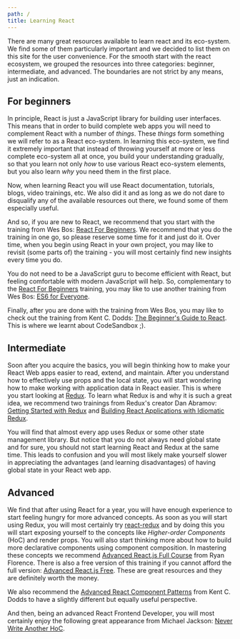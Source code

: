 ```yaml
---
path: /
title: Learning React
---
```


There are many great resources available to learn react and its eco-system. We find some of them particularly important and we decided to list them on this site for the user convenience. For the smooth start with the react ecosystem, we grouped the resources into three categories: beginner, intermediate, and advanced. The boundaries are not strict by any means, just an indication.

## For beginners

In principle, React is just a JavaScript library for building user interfaces. This means that in order to build complete web apps you will need to complement React with a number of *things*. These *things* form something we will refer to as a React eco-system. In learning this eco-system, we find it extremely important that instead of throwing yourself at more or less complete eco-system all at once, you build your understanding gradually, so that you learn not only *how* to use various React eco-system elements, but you also learn *why* you need them in the first place.


Now, when learning React you will use React documentation, tutorials, blogs, video trainings, etc. We also did it and as long as we do not dare to disqualify any of the available resources out there, we found some of them especially useful.

And so, if you are new to React, we recommend that you start with the training from Wes Bos: [React For Beginners]. We recommend that you do the training in one go, so please reserve some time for it and just do it. Over time, when you begin using React in your own project, you may like to revisit (some parts of) the training - you will most certainly find new insights every time you do.

You do not need to be a JavaScript guru to become efficient with React, but feeling comfortable with modern JavaScript will help. So, complementary to the [React For Beginners] training, you may like to use another training from Wes Bos: [ES6 for   Everyone].

Finally, after you are done with the training from Wes Bos, you may like to check out the training from Kent C. Dodds: [The Beginner's Guide to React]. This is where we learnt about CodeSandbox ;).

[React For Beginners]: https://reactforbeginners.com
[ES6 for Everyone]: https://es6.io
[The Beginner's Guide to React]: https://egghead.io/courses/the-beginner-s-guide-to-react

## Intermediate

Soon after you acquire the basics, you will begin thinking how to make your React Web apps easier to read, extend, and maintain. After you understand how to effectively use props and the local state, you will start wondering how to make working with application data in React easier. This is where you start looking at [Redux]. To learn what Redux is and why it is such a great idea, we recommend two trainings from Redux's creator Dan Abramov: [Getting Started with Redux] and [Building React Applications with Idiomatic Redux].

You will find that almost every app uses Redux or some other state management library. But notice that you do not always need global state and for sure, you should not start learning React and Redux at the same time. This leads to confusion and you will most likely make yourself slower in appreciating the advantages (and learning disadvantages) of having global state in your React web app.

[Redux]: https://redux.js.org
[Getting Started with Redux]: https://egghead.io/courses/getting-started-with-redux
[Building React Applications with Idiomatic Redux]: https://egghead.io/courses/building-react-applications-with-idiomatic-redux

## Advanced

We find that after using React for a year, you will have enough experience to start feeling hungry for more advanced concepts. As soon as you will start using Redux, you will most certainly try [react-redux] and by doing this you will start exposing yourself to the concepts like *Higher-order Components* (HoC) and render props. You will also start thinking more about how to build more declarative components using component composition. In mastering these concepts we recommend [Advanced React.js Full Course] from Ryan Florence. There is also a free version of this training if you cannot afford the full version: [Advanced React.js Free]. These are great resources and they are definitely worth the money.

We also recommend the [Advanced React Component Patterns] from Kent C. Dodds to have a slightly different but equally useful perspective.

And then, being an advanced React Frontend Developer, you will most certainly enjoy the following great appearance from Michael Jackson: [Never Write Another HoC].

[react-redux]: https://github.com/reduxjs/react-redux
[Advanced React.js Full Course]: https://courses.reach.tech/p/advanced-react
[Advanced React.js Free]: https://courses.reach.tech/p/advanced-react-free
[Advanced React Component Patterns]: https://egghead.io/courses/advanced-react-component-patterns
[Never Write Another HoC]: https://www.youtube.com/watch?v=BcVAq3YFiuc
